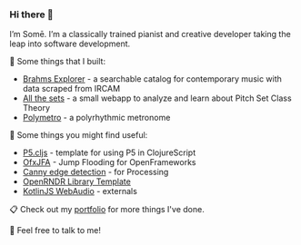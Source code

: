 ### Hi there 👋

I’m Somē. I’m a classically trained pianist and creative developer taking the leap into software development. 

🔧 Some things that I built:
- [Brahms Explorer](https://github.com/somecho/brahms-explorer) - a searchable catalog for contemporary music with data scraped from IRCAM
- [All the sets](https://github.com/somecho/all-the-sets-frontend) - a small webapp to analyze and learn about Pitch Set Class Theory
- [Polymetro](https://github.com/somecho/polymetro2) - a polyrhythmic metronome

🚏 Some things you might find useful:
- [P5.cljs](https://github.com/somecho/p5cljs-template) - template for using P5 in ClojureScript
- [OfxJFA](https://github.com/somecho/ofxJFA) - Jump Flooding for OpenFrameworks 
- [Canny edge detection](https://github.com/somecho/Canny-Edge-Detection-for-Processing) - for Processing
- [OpenRNDR Library Template](https://github.com/somecho/openrndr-library-template)
- [KotlinJS WebAudio](https://github.com/somecho/webaudio-kotlin) - externals
 
📋 Check out my [portfolio](https://somecho.github.io) for more things I've done.

💬 Feel free to talk to me! 

<!--
**somecho/somecho** is a ✨ _special_ ✨ repository because its `README.md` (this file) appears on your GitHub profile.

Here are some ideas to get you started:

- 🔭 I’m currently working on ...
- 🌱 I’m currently learning ...
- 👯 I’m looking to collaborate on ...
- 🤔 I’m looking for help with ...
- 💬 Ask me about ...
- 📫 How to reach me: ...
- 😄 Pronouns: ...
- ⚡ Fun fact: ...
-->
